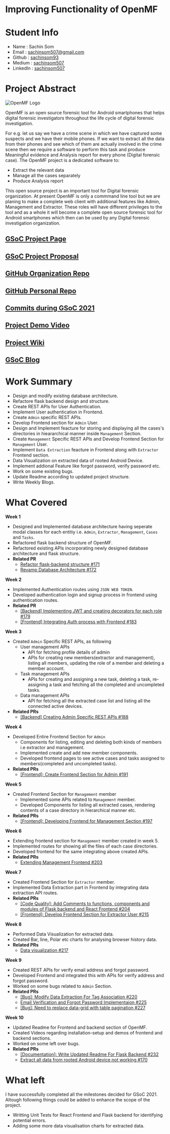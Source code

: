 # Improving Functionality of OpenMF

# Student Info

- Name : Sachin Som
- Email : sachinsom507@gmail.com
- Github : [sachinsom93](https://github.com/sachinsom93)
- Medium : [sachinsom507](https://medium.com/@sachinsom507)
- LinkedIn : [sachinsom507](https://www.linkedin.com/in/sachinsom507)

# Project Abstract

![OpenMF Logo](https://github.com/scorelab/OpenMF/raw/master/Logo.png)

OpenMF is an open source forensic tool for Android smartphones that helps digital forensic investigators throughout the life cycle of digital forensic investigation.

For e.g. let us say we have a crime scene in which we have captured some suspects and we have their mobile phones. If we want to extract all the data from their phones and see which of them are actually involved in the crime scene then we require a software to perform this task and produce Meaningful evidence and Analysis report for every phone (Digital forensic case). The OpenMF project is a dedicated software to:
- Extract the relevant data
- Manage all the cases separately
- Produce Analysis report

This open source project is an important tool for Digital forensic organization. At present OpenMF is only a commmand line tool but we are planing to make a complete web client with additional features like Admin, Management and Extractor. These roles will have different privileges to the tool and as a whole it will become a complete open source forensic tool for Android smartphones which then can be used by any Digital forensic investigation organization.

## [GSoC Project Page](https://summerofcode.withgoogle.com/projects/#4970501744623616)

## [GSoC Project Proposal](https://docs.google.com/document/d/1evOmzZdmDTkwfGoygm_C35S1h7_ekLFYf1CTwi5i8rw/edit?usp=sharing)

## [GitHub Organization Repo](https://github.com/scorelab/OpenMF)

## [GitHub Personal Repo](https://github.com/sachinsom93/OpenMF)

## [Commits during GSoC 2021](https://github.com/scorelab/OpenMF/commits?author=sachinsom93)

## [Project Demo Video](https://drive.google.com/drive/folders/1VIV19zDzC-MK1R3qS2C7rQZljp0fFOCO?usp=sharing)

## [Project Wiki](https://github.com/scorelab/OpenMF/wiki)

## [GSoC Blog](https://medium.com/@sachinsom507/list/my-journey-of-gsoc-2021-df779092e930)

# Work Summary

* Design and modify existing database architecture.
* Refactore flask backend design and structure.
* Create REST APIs for User Authentication.
* Implement User authentication in Frontend.
* Create `Admin` specific REST APIs.
* Develop Frontend section for `Admin` User.
* Design and Implement feacture for storing and displaying all the cases's directories in hieararchical manner inside `Management` Section.
* Create `Management` Specific REST APIs and Develop Frontend Section for `Management` User.
* Implement `Data Extraction` feacture in Frontend along with `Extractor` Frontend section.
* Data Visualization on extracted data of rooted Android Device.
* Implement addional Feature like forgot password, verify password etc.
* Work on some existing bugs.
* Update Readme according to updated project structure.
* Write Weekly Blogs.


# What Covered
**Week 1**
  * Designed and Implemented database architecture having   seperate modal classes for each entitiy i.e. `Admin`, `Extractor`, `Management`, `Cases` and `Tasks`.
  * Refactored flask backend structure of OpenMF.
  * Refactored existing APIs incorporating newly designed database architecture and flask structure.
  * **Related PR**
    * [Refactor flask-backend structure #171](https://github.com/scorelab/OpenMF/issues/171)
    * [Revamp Database Architecture #172](https://github.com/scorelab/OpenMF/issues/172)

**Week 2**
  * Implemented Authentication routes using `JSON WEB TOKEN`.
  * Developed authentication login and signup process in frontend using authentication routes.
  * **Related PR**
    * [[Backend] Implementing JWT and creating decorators for each role #179](https://github.com/scorelab/OpenMF/issues/179)
    * [[Frontend] Integrating Auth process with Frontend #183](https://github.com/scorelab/OpenMF/issues/183)

**Week 3**
  * Created `Admin` Specific REST APIs, as following
    * User management APIs
        - API for fetching profile details of admin
        - APIs for creating new members(extractor and management), listing all members, updating the role of a member and deleting a member account.
    * Task management APIs
        - APIs for creating and assigning a new task,   deleting a task, re-assigning a task and fetching all the completed and uncompleted tasks.
    * Data management APIs
        - API for fetching all the extracted case list and listing all the connected active devices.
   * **Related PRs**
     * [[Backend] Creating Admin Specific REST APIs #188](https://github.com/scorelab/OpenMF/issues/188)

**Week 4**
  * Developed Entire Frontend Section for `Admin`
    * Components for listing, editing and deleting both kinds of members i.e extractor and management.
    * Implemented create and add new member components.
    * Developed frontend pages to see active cases and tasks assigned to members(completed and uncompleted tasks).
  * **Related PRs**
    * [[Frontend]: Create Frontend Section for Admin #191](https://github.com/scorelab/OpenMF/issues/191)

**Week 5**
  * Created Frontend Section for `Management` member
    * Implemented some APIs related to `Management` member.
    * Developed Components for listing all extracted cases, rendering contents of a case directory in hierarchical manner etc.
  * **Related PRs**
    * [[Frontend]: Developing Frontend for Management Section #197](https://github.com/scorelab/OpenMF/issues/197)

**Week 6**
  * Extending frontend section for `Management` member created in week 5.
  * Implemented routes for showing all the files of each case directories.
  * Developed frontend for the same integrating above created APIs.
  * **Related PRs**
    * [Extending Management Frontend #203](https://github.com/scorelab/OpenMF/issues/203)

**Week 7**
  * Created Frontend Section for `Extractor` member.
  * Implemented Data Extraction part in Frontend by integrating data extraction API routes.
  * **Related PRs**
    * [[Code Quality]: Add Comments to functions, components and modules of Flask backend and React Frontend #204](https://github.com/scorelab/OpenMF/issues/204)
    * [[Frontend]: Develop Frontend Section for Extractor User #215](https://github.com/scorelab/OpenMF/issues/215)

**Week 8**
  * Performed Data Visualization for extracted data.
  * Created Bar, line, Polar etc charts for analysing browser history data.
  * **Related PRs**
    * [Data visualization #217](https://github.com/scorelab/OpenMF/issues/217)

**Week 9**
  * Created REST APIs for verify email address and forgot password.
  * Developed Frontend and integrated this with APIs for verify address and forgot password.
  * Worked on some bugs related to `Admin` Section.
  * **Related PRs**
    * [[Bug]: Modify Data Extraction For Tag Association #220](https://github.com/scorelab/OpenMF/issues/220)
    * [Email Verification and Forgot Password Implementaion #225](https://github.com/scorelab/OpenMF/issues/225)
    * [[Bug]: Need to replace data-grid with table pagination #227](https://github.com/scorelab/OpenMF/issues/227)

**Week 10**
  * Updated Readme for Frontend and backend section of OpenMF.
  * Created Videos regarding installation-setup and demos of frontend and backend sections.
  * Worked on some left over bugs.
  * **Related PRs**
    * [[Documentation]: Write Updated Readme For Flask Backend #232](https://github.com/scorelab/OpenMF/issues/232)
    * [Extract all data from rooted Android device not working #170](https://github.com/scorelab/OpenMF/issues/170)


# What left

I have successfully completed all the milestones decided for GSoC 2021. Altough following things could be added to enhance the scope of the project.

* Writting Unit Tests for React Frontend and Flask backend for identifying potential errors.
* Adding some more data visualisation charts for extracted data.